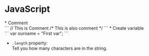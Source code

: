<h1>JavaScript</h1>
* Comment<br>
```
// This is Comment
/* This is also comment */
```
* Create variable<br>
```
var ourname = "First var";
```

* ```.length``` property:<br>
Tell you how many characters are in the string.<br>
